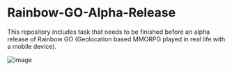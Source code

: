 # Rainbow-GO-Alpha-Release

This repository includes task that needs to be finished before an alpha release of
Rainbow GO (Geolocation based MMORPG played in real life with a mobile device).

![image](https://user-images.githubusercontent.com/3446889/183412915-75d8a777-6ff2-4125-96b9-9d2d9612a0d2.png)
